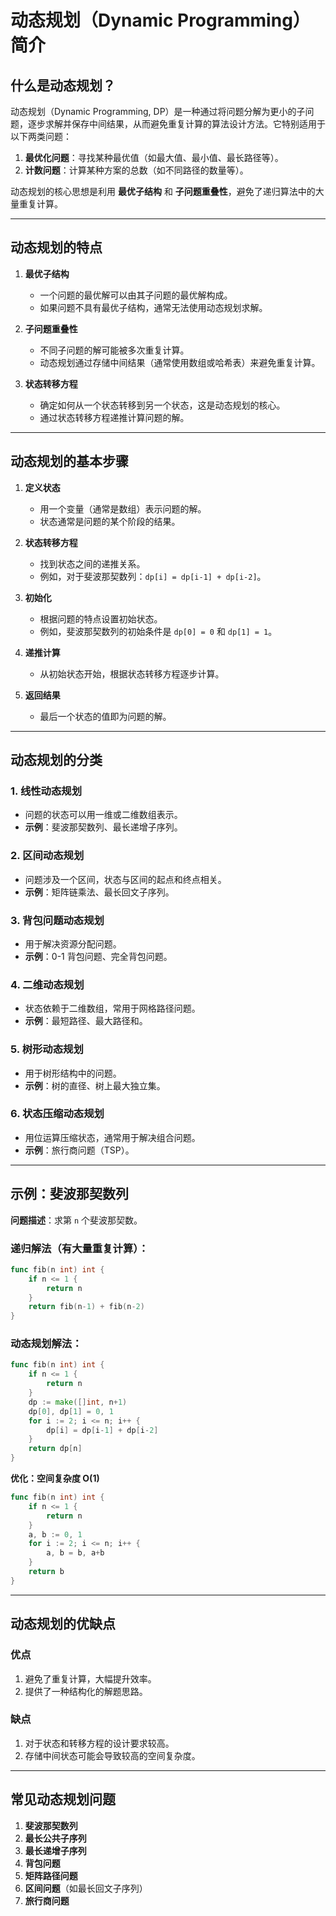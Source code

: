 # 动态规划（Dynamic Programming）简介

## 什么是动态规划？

动态规划（Dynamic Programming, DP）是一种通过将问题分解为更小的子问题，逐步求解并保存中间结果，从而避免重复计算的算法设计方法。它特别适用于以下两类问题：

1. **最优化问题**：寻找某种最优值（如最大值、最小值、最长路径等）。
2. **计数问题**：计算某种方案的总数（如不同路径的数量等）。

动态规划的核心思想是利用 **最优子结构** 和 **子问题重叠性**，避免了递归算法中的大量重复计算。

---

## 动态规划的特点

1. **最优子结构**
    - 一个问题的最优解可以由其子问题的最优解构成。
    - 如果问题不具有最优子结构，通常无法使用动态规划求解。

2. **子问题重叠性**
    - 不同子问题的解可能被多次重复计算。
    - 动态规划通过存储中间结果（通常使用数组或哈希表）来避免重复计算。

3. **状态转移方程**
    - 确定如何从一个状态转移到另一个状态，这是动态规划的核心。
    - 通过状态转移方程递推计算问题的解。

---

## 动态规划的基本步骤

1. **定义状态**
    - 用一个变量（通常是数组）表示问题的解。
    - 状态通常是问题的某个阶段的结果。

2. **状态转移方程**
    - 找到状态之间的递推关系。
    - 例如，对于斐波那契数列：`dp[i] = dp[i-1] + dp[i-2]`。

3. **初始化**
    - 根据问题的特点设置初始状态。
    - 例如，斐波那契数列的初始条件是 `dp[0] = 0` 和 `dp[1] = 1`。

4. **递推计算**
    - 从初始状态开始，根据状态转移方程逐步计算。

5. **返回结果**
    - 最后一个状态的值即为问题的解。

---

## 动态规划的分类

### 1. **线性动态规划**
- 问题的状态可以用一维或二维数组表示。
- **示例**：斐波那契数列、最长递增子序列。

### 2. **区间动态规划**
- 问题涉及一个区间，状态与区间的起点和终点相关。
- **示例**：矩阵链乘法、最长回文子序列。

### 3. **背包问题动态规划**
- 用于解决资源分配问题。
- **示例**：0-1 背包问题、完全背包问题。

### 4. **二维动态规划**
- 状态依赖于二维数组，常用于网格路径问题。
- **示例**：最短路径、最大路径和。

### 5. **树形动态规划**
- 用于树形结构中的问题。
- **示例**：树的直径、树上最大独立集。

### 6. **状态压缩动态规划**
- 用位运算压缩状态，通常用于解决组合问题。
- **示例**：旅行商问题（TSP）。

---

## 示例：斐波那契数列

**问题描述**：求第 `n` 个斐波那契数。

### 递归解法（有大量重复计算）：
```go
func fib(n int) int {
    if n <= 1 {
        return n
    }
    return fib(n-1) + fib(n-2)
}
```

### 动态规划解法：
```go
func fib(n int) int {
    if n <= 1 {
        return n
    }
    dp := make([]int, n+1)
    dp[0], dp[1] = 0, 1
    for i := 2; i <= n; i++ {
        dp[i] = dp[i-1] + dp[i-2]
    }
    return dp[n]
}
```

**优化：空间复杂度 O(1)**
```go
func fib(n int) int {
    if n <= 1 {
        return n
    }
    a, b := 0, 1
    for i := 2; i <= n; i++ {
        a, b = b, a+b
    }
    return b
}
```

---

## 动态规划的优缺点

### 优点
1. 避免了重复计算，大幅提升效率。
2. 提供了一种结构化的解题思路。

### 缺点
1. 对于状态和转移方程的设计要求较高。
2. 存储中间状态可能会导致较高的空间复杂度。

---

## 常见动态规划问题

1. **斐波那契数列**
2. **最长公共子序列**
3. **最长递增子序列**
4. **背包问题**
5. **矩阵路径问题**
6. **区间问题**（如最长回文子序列）
7. **旅行商问题**


